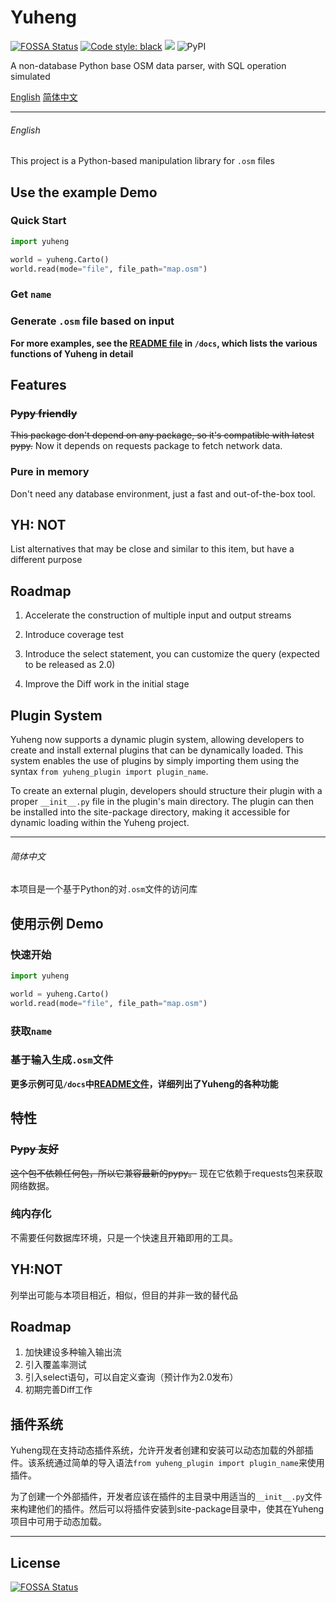 # Yuheng

[![FOSSA Status](https://app.fossa.com/api/projects/git%2Bgithub.com%2FOSMChina%2FKeqing.svg?type=shield)](https://app.fossa.com/projects/git%2Bgithub.com%2FOSMChina%2FKeqing?ref=badge_shield)
<a href="https://github.com/psf/black"><img alt="Code style: black" src="https://img.shields.io/badge/code%20style-black-000000.svg"></a>
![](https://img.shields.io/badge/stable--version-v0.6.0-green)
![PyPI](https://img.shields.io/pypi/v/Keqing)

A non-database Python base OSM data parser, with SQL operation simulated 

[English](#english) [简体中文](#简体中文)

----------

###### English

This project is a Python-based manipulation library for `.osm` files

## Use the example Demo

### Quick Start

```python
import yuheng

world = yuheng.Carto()
world.read(mode="file", file_path="map.osm")
```

### Get `name`

### Generate `.osm` file based on input

**For more examples, see the [README file](/docs/README.md) in `/docs`, which lists the various functions of Yuheng in detail**

## Features

### <del>Pypy friendly</del>

<del>This package don't depend on any package, so it's compatible with latest pypy.</del> Now it depends on requests package to fetch network data.

### Pure in memory

Don't need any database environment, just a fast and out-of-the-box tool.

## YH: NOT

List alternatives that may be close and similar to this item, but have a different purpose

## Roadmap

1. Accelerate the construction of multiple input and output streams

2. Introduce coverage test

3. Introduce the select statement, you can customize the query (expected to be released as 2.0)

4. Improve the Diff work in the initial stage

## Plugin System

Yuheng now supports a dynamic plugin system, allowing developers to create and install external plugins that can be dynamically loaded. This system enables the use of plugins by simply importing them using the syntax `from yuheng_plugin import plugin_name`.

To create an external plugin, developers should structure their plugin with a proper `__init__.py` file in the plugin's main directory. The plugin can then be installed into the site-package directory, making it accessible for dynamic loading within the Yuheng project.

----------

###### 简体中文

本项目是一个基于Python的对`.osm`文件的访问库

## 使用示例 Demo

### 快速开始

```python
import yuheng

world = yuheng.Carto()
world.read(mode="file", file_path="map.osm")
```

### 获取`name`

### 基于输入生成`.osm`文件

**更多示例可见`/docs`中[README文件](/docs/README.md)，详细列出了Yuheng的各种功能**

## 特性

### <del>Pypy 友好</del>

<del>这个包不依赖任何包，所以它兼容最新的pypy。</del> 现在它依赖于requests包来获取网络数据。

### 纯内存化

不需要任何数据库环境，只是一个快速且开箱即用的工具。

## YH:NOT

列举出可能与本项目相近，相似，但目的并非一致的替代品

## Roadmap

1. 加快建设多种输入输出流
2. 引入覆盖率测试
3. 引入select语句，可以自定义查询（预计作为2.0发布）
4. 初期完善Diff工作

## 插件系统

Yuheng现在支持动态插件系统，允许开发者创建和安装可以动态加载的外部插件。该系统通过简单的导入语法`from yuheng_plugin import plugin_name`来使用插件。

为了创建一个外部插件，开发者应该在插件的主目录中用适当的`__init__.py`文件来构建他们的插件。然后可以将插件安装到site-package目录中，使其在Yuheng项目中可用于动态加载。

----------

## License
[![FOSSA Status](https://app.fossa.com/api/projects/git%2Bgithub.com%2FOSMChina%2FOSMChina-Keqing_Sword.svg?type=large)](https://app.fossa.com/projects/git%2Bgithub.com%2FOSMChina%2FOSMChina-Keqing_Sword?ref=badge_large)
